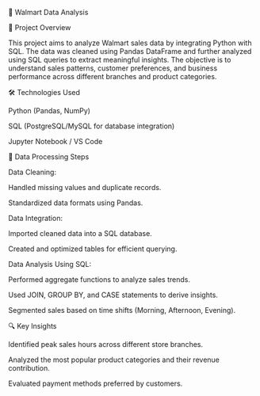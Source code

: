 🛒 Walmart Data Analysis


📌 Project Overview

This project aims to analyze Walmart sales data by integrating Python with SQL. The data was cleaned using Pandas DataFrame and further analyzed using SQL queries to extract meaningful insights. The objective is to understand sales patterns, customer preferences, and business performance across different branches and product categories.


🛠️ Technologies Used

Python (Pandas, NumPy)

SQL (PostgreSQL/MySQL for database integration)

Jupyter Notebook / VS Code


📂 Data Processing Steps

Data Cleaning:

Handled missing values and duplicate records.

Standardized data formats using Pandas.


Data Integration:

Imported cleaned data into a SQL database.

Created and optimized tables for efficient querying.

Data Analysis Using SQL:

Performed aggregate functions to analyze sales trends.

Used JOIN, GROUP BY, and CASE statements to derive insights.

Segmented sales based on time shifts (Morning, Afternoon, Evening).


🔍 Key Insights


Identified peak sales hours across different store branches.

Analyzed the most popular product categories and their revenue contribution.

Evaluated payment methods preferred by customers.

